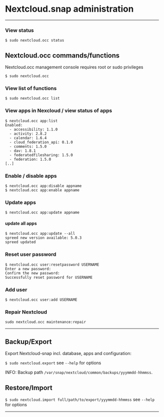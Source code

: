 # Nextcloud.snap administration

----

### View status
```
$ sudo nextcloud.occ status
```

## Nextcloud.occ commands/functions

Nextcloud.occ management console requires root or sudo privileges

```
$ sudo nextcloud.occ
```

### View list of functions 
```
$ sudo nextcloud.occ list
```

### View apps in Nexcloud / view status of apps

```
$ nextcloud.occ app:list
Enabled:
  - accessibility: 1.1.0
  - activity: 2.8.2
  - calendar: 1.6.4
  - cloud_federation_api: 0.1.0
  - comments: 1.5.0
  - dav: 1.8.1
  - federatedfilesharing: 1.5.0
  - federation: 1.5.0
[..]
```

### Enable / disable apps

```
$ nextcloud.occ app:disable appname
$ nextcloud.occ app:enable appname
```

### Update apps

```
$ nextcloud.occ app:update appname
```

#### update all apps

```
$ nextcloud.occ app:update --all
spreed new version available: 5.0.3
spreed updated
```

### Reset user password

```
$ nextcloud.occ user:resetpassword USERNAME
Enter a new password: 
Confirm the new password: 
Successfully reset password for USERNAME
```

### Add user

```
$ nextcloud.occ user:add USERNAME
```

### Repair Nextcloud

```
sudo nextcloud.occ maintenance:repair
```
----
## Backup/Export

Export Nextcloud-snap incl. database, apps and configuration:

`$ sudo nextcloud.export` see `--help` for options

INFO: Backup path `/var/snap/nextcloud/common/backups/yyymmdd-hhmmss`.

## Restore/Import

`$ sudo nextcloud.import full/path/to/export/yyymmdd-hhmmss` see `--help` for options


----
